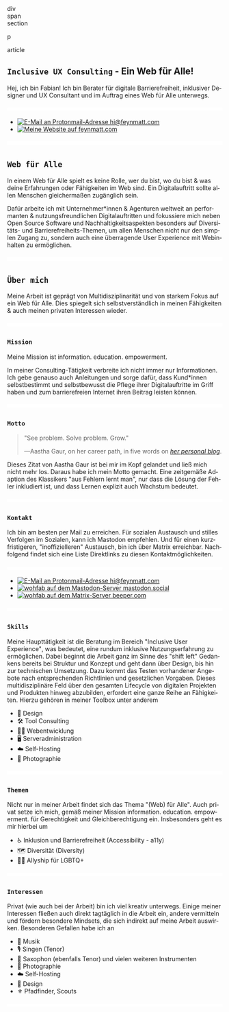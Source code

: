 <div bla="true">div</div>
<span bla="true">span</span>
<section bla="true">section</section>
<p bla="true">p</p>
<article bla="true">article</article>

<section lang="de">

<h1><span lang="en"><code>Inclusive UX Consulting</code></span> - Ein Web für Alle!</h1>

<span lang="sv">Hej</span>, ich bin Fabian! Ich bin Berater für digitale Barrierefreiheit, inklusiver Designer und <span lang="en">UX Consultant</span> und im Auftrag eines Web für Alle unterwegs.

<picture>
<img src="assets/img/spacer.svg" aria-hidden="true" alt="" />
</picture>

- <a href="mailto:hi@feynmatt.com"><img src="https://img.shields.io/badge/-hi@feynmatt.com-EC4899?style=flat-square&amp;labelColor=041A29&amp;color=041A29&amp;logo=Protonmail&amp;link=mailto:hi@feynmatt.com" alt="E-Mail an Protonmail-Adresse hi@feynmatt.com"></a>  
- <a href="https://feynmatt.com"><img src="https://img.shields.io/badge/-feynmatt.com-EC4899?style=flat-square&amp;labelColor=041A29&amp;color=041A29&amp;logo=Firefox&amp;link=https://feynmatt.com" alt="Meine Website auf feynmatt.com"></a>

<!--<a href="https://www.linkedin.com/in/fabianwohlgemuth/"><img src="https://img.shields.io/badge/-@fabianwohlgemuth-EC4899?style=flat-square&amp;labelColor=041A29&amp;color=041A29&amp;logo=LinkedIn&amp;link=https://www.linkedin.com/in/fabianwohlgemuth/" alt="LinkedIn Badge"></a>-->

<picture>
<img src="assets/img/spacer.svg" aria-hidden="true" alt="" />
</picture>

## `Web für Alle`

In einem Web für Alle spielt es keine Rolle, wer du bist, wo du bist & was deine Erfahrungen oder Fähigkeiten im Web sind. Ein Digitalauftritt sollte allen Menschen gleichermaßen zugänglich sein.

Dafür arbeite ich mit Unternehmer*innen & Agenturen weltweit an performanten & nutzungsfreundlichen Digitalauftritten und fokussiere mich neben <span lang="en">Open Source Software</span> und Nachhaltigkeitsaspekten besonders auf Diversitäts- und Barrierefreiheits-Themen, um allen Menschen nicht nur den simplen Zugang zu, sondern auch eine überragende <span lang="en">User Experience</span> mit Webinhalten zu ermöglichen.

<picture>
<img src="assets/img/spacer.svg" aria-hidden="true" alt="" />
</picture>

## `Über mich`

Meine Arbeit ist geprägt von Multidisziplinarität und von starkem Fokus auf ein Web für Alle. Dies spiegelt sich selbstverständlich in meinen Fähigkeiten & auch meinen privaten Interessen wieder.

<picture>
<img src="assets/img/spacer.svg" aria-hidden="true" alt="" />
</picture>

### `Mission`

Meine Mission ist <span lang="en">information. education. empowerment.</span>

In meiner <span lang="en">Consulting</span>-Tätigkeit verbreite ich nicht immer nur Informationen. Ich gebe genauso auch Anleitungen und sorge dafür, dass Kund*innen selbstbestimmt und selbstbewusst die Pflege ihrer Digitalauftritte im Griff haben und zum barrierefreien Internet ihren Beitrag leisten können.

<picture>
<img src="assets/img/spacer.svg" aria-hidden="true" alt="" />
</picture>

### `Motto`

<div>
  <blockquote lang="en" cite="https://www.aasthagaur.com/writing/profile-on-invision-blog">
    <p>
      "See problem. Solve problem. Grow."
    </p>
    <p>—Aastha Gaur, on her career path, in five words on <cite><a href="https://www.aasthagaur.com/writing/profile-on-invision-blog">her personal blog</a></cite>.</p>
  </blockquote>
</div>

Dieses Zitat von Aastha Gaur ist bei mir im Kopf gelandet und ließ mich nicht mehr los. Daraus habe ich mein Motto gemacht. Eine zeitgemäße Adaption des Klassikers "aus Fehlern lernt man", nur dass die Lösung der Fehler inkludiert ist, und dass Lernen explizit auch Wachstum bedeutet.

<picture>
<img src="assets/img/spacer.svg" aria-hidden="true" alt="" />
</picture>

### `Kontakt`

Ich bin am besten per Mail zu erreichen. Für sozialen Austausch und stilles Verfolgen im Sozialen, kann ich Mastodon empfehlen. Und für einen kurzfristigeren, "inoffizielleren" Austausch, bin ich über Matrix erreichbar. Nachfolgend findet sich eine Liste Direktlinks zu diesen Kontaktmöglichkeiten.

<picture>
<img src="assets/img/spacer.svg" aria-hidden="true" alt="" />
</picture>

- <a href="mailto:hi@feynmatt.com"><img src="https://img.shields.io/badge/-hi@feynmatt.com-EC4899?style=flat-square&amp;labelColor=041A29&amp;color=041A29&amp;logo=Protonmail&amp;link=mailto:hi@feynmatt.com" alt="E-Mail an Protonmail-Adresse hi@feynmatt.com"></a>  
- <a href="https://mastodon.social/@wohfab"><img src="https://img.shields.io/badge/-@wohfab@mastodon.social-EC4899?style=flat-square&amp;labelColor=041A29&amp;color=041A29&amp;logo=Mastodon&amp;link=https://mastodon.social/@wohfab" alt="wohfab auf dem Mastodon-Server mastodon.social"></a>  
- <a href="https://matrix.to/#/@wohfab:beeper.com"><img src="https://img.shields.io/badge/-@wohfab:beeper.com-EC4899?style=flat-square&amp;labelColor=041A29&amp;color=041A29&amp;logo=Matrix&amp;link=https://matrix.to/#/@wohfab:beeper.com" alt="wohfab auf dem Matrix-Server beeper.com"></a>

<picture>
<img src="assets/img/spacer.svg" aria-hidden="true" alt="" />
</picture>

### `Skills`

Meine Haupttätigkeit ist die Beratung im Bereich <span lang="en">"Inclusive User Experience"</span>, was bedeutet, eine rundum inklusive Nutzungserfahrung zu ermöglichen. Dabei beginnt die Arbeit ganz im Sinne des <span lang="en">"shift left"</span> Gedankens bereits bei Struktur und Konzept und geht dann über Design, bis hin zur technischen Umsetzung. Dazu kommt das Testen vorhandener Angebote nach entsprechenden Richtlinien und gesetzlichen Vorgaben. Dieses multidisziplinäre Feld über den gesamten <span lang="en">Lifecycle</span> von digitalen Projekten und Produkten hinweg abzubilden, erfordert eine ganze Reihe an Fähigkeiten. Hierzu gehören in meiner Toolbox unter anderem

* <span aria-hidden="true">🎨</span> Design  
* <span aria-hidden="true">🛠️</span> <span lang="en">Tool Consulting</span>  
* <span aria-hidden="true">🧑‍💻</span> Webentwicklung  
* <span aria-hidden="true">🖥️</span> Serveradministration  
* <span aria-hidden="true">☁️</span> <span lang="en">Self-Hosting</span>  
* <span aria-hidden="true">📸</span> Photographie  

<picture>
<img src="assets/img/spacer.svg" aria-hidden="true" alt="" />
</picture>

### `Themen`

Nicht nur in meiner Arbeit findet sich das Thema "(Web) für Alle". Auch privat setze ich mich, gemäß meiner Mission <span lang="en">information. education. empowerment.</span> für Gerechtigkeit und Gleichberechtigung ein. Insbesonders geht es mir hierbei um

* <span aria-hidden="true">♿</span> Inklusion und Barrierefreiheit <span lang="en">(Accessibility - a11y)</span>  
* <span aria-hidden="true">🗺️</span> Diversität <span lang="en">(Diversity)</span>  
* <span aria-hidden="true">🏳️‍🌈</span> <span lang="en">Allyship für LGBTQ+</span>

<picture>
<img src="assets/img/spacer.svg" aria-hidden="true" alt="" />
</picture>

### `Interessen`

Privat (wie auch bei der Arbeit) bin ich viel kreativ unterwegs. Einige meiner Interessen fließen auch direkt tagtäglich in die Arbeit ein, andere vermitteln und fördern besondere Mindsets, die sich indirekt auf meine Arbeit auswirken. Besonderen Gefallen habe ich an

* <span aria-hidden="true">🎵</span> Musik  
* <span aria-hidden="true">🎙️</span> Singen (Tenor)  
* <span aria-hidden="true">🎷</span> Saxophon (ebenfalls Tenor) und vielen weiteren Instrumenten  
* <span aria-hidden="true">📸</span> Photographie  
* <span aria-hidden="true">☁️</span> <span lang="en">Self-Hosting</span>  
* <span aria-hidden="true">🎨</span> Design  
* <span aria-hidden="true">⚜️</span> Pfadfinder, <span lang="en">Scouts</span>  

<picture>
<img src="assets/img/spacer.svg" aria-hidden="true" alt="" />
</picture>

</section>
